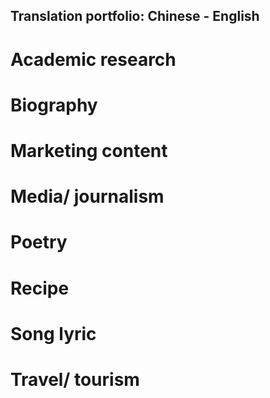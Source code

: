 ## Translation portfolio: Chinese - English

# Academic research

# Biography

# Marketing content

# Media/ journalism

# Poetry

# Recipe

# Song lyric

# Travel/ tourism
